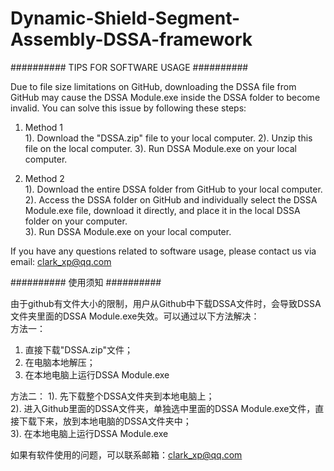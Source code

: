 # Dynamic-Shield-Segment-Assembly-DSSA-framework


##########  TIPS FOR SOFTWARE USAGE  ##########  

Due to file size limitations on GitHub, downloading the DSSA file from GitHub may cause the DSSA Module.exe inside the DSSA folder to become invalid. You can solve this issue by following these steps:  
1. Method 1     
1). Download the "DSSA.zip" file to your local computer.
2). Unzip this file on the local computer.
3). Run DSSA Module.exe on your local computer.  

2. Method 2     
1). Download the entire DSSA folder from GitHub to your local computer.  
2). Access the DSSA folder on GitHub and individually select the DSSA Module.exe file, download it directly, and place it in the local DSSA folder on your computer.  
3). Run DSSA Module.exe on your local computer.  
   
If you have any questions related to software usage, please contact us via email: clark_xp@qq.com  
  
  
  
##########  使用须知  ##########  
    
由于github有文件大小的限制，用户从Github中下载DSSA文件时，会导致DSSA文件夹里面的DSSA Module.exe失效。可以通过以下方法解决：  
方法一： 
1) 直接下载"DSSA.zip"文件； 
2) 在电脑本地解压； 
3) 在本地电脑上运行DSSA Module.exe    

方法二： 
1). 先下载整个DSSA文件夹到本地电脑上；  
2). 进入Github里面的DSSA文件夹，单独选中里面的DSSA Module.exe文件，直接下载下来，放到本地电脑的DSSA文件夹中；  
3). 在本地电脑上运行DSSA Module.exe   
      
如果有软件使用的问题，可以联系邮箱：clark_xp@qq.com


